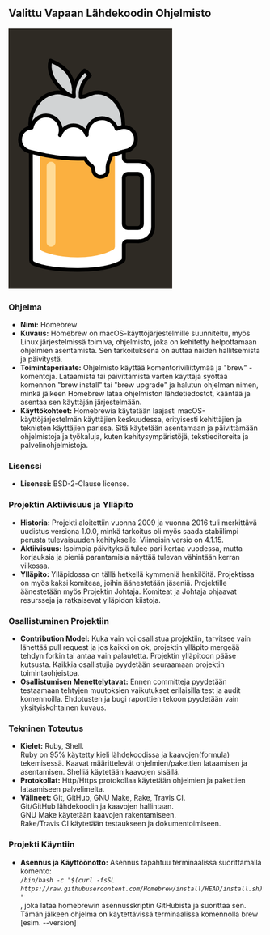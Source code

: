 ## Valittu Vapaan Lähdekoodin Ohjelmisto
![homebrew](./homebrew.png)
### Ohjelma
- **Nimi:** Homebrew
- **Kuvaus:** Homebrew on macOS-käyttöjärjestelmille suunniteltu, myös Linux järjestelmissä toimiva, ohjelmisto, joka on kehitetty helpottamaan ohjelmien asentamista. Sen tarkoituksena on auttaa näiden hallitsemista ja päivitystä.
- **Toimintaperiaate:** Ohjelmisto käyttää komentoriviliittymää ja "brew" -komentoja. Lataamista tai päivittämistä varten käyttäjä syöttää komennon "brew install" tai "brew upgrade" ja halutun ohjelman nimen, minkä jälkeen Homebrew lataa ohjelmiston lähdetiedostot, kääntää ja asentaa sen käyttäjän järjestelmään.
- **Käyttökohteet:** Homebrewia käytetään laajasti macOS-käyttöjärjestelmän käyttäjien keskuudessa, erityisesti kehittäjien ja teknisten käyttäjien parissa. Sitä käytetään asentamaan ja päivittämään ohjelmistoja ja työkaluja, kuten kehitysympäristöjä, tekstieditoreita ja palvelinohjelmistoja.

### Lisenssi
- **Lisenssi:** BSD-2-Clause license.

### Projektin Aktiivisuus ja Ylläpito
- **Historia:** Projekti aloitettiin vuonna 2009 ja vuonna 2016 tuli merkittävä uudistus versiona 1.0.0, minkä tarkoitus oli myös saada stabiilimpi perusta tulevaisuuden kehitykselle. Viimeisin versio on 4.1.15. 
- **Aktiivisuus:** Isoimpia päivityksiä tulee pari kertaa vuodessa, mutta korjauksia ja pieniä parantamisia näyttää tulevan vähintään kerran viikossa. 
- **Ylläpito:** Ylläpidossa on tällä hetkellä kymmeniä henkilöitä. Projektissa on myös kaksi komiteaa, joihin äänestetään jäseniä. Projektille äänestetään myös Projektin Johtaja. Komiteat ja Johtaja ohjaavat resursseja ja ratkaisevat ylläpidon kiistoja. 

### Osallistuminen Projektiin
- **Contribution Model:** Kuka vain voi osallistua projektiin, tarvitsee vain lähettää pull request ja jos kaikki on ok, projektin ylläpito mergeää tehdyn forkin tai antaa vain palautetta. Projektin ylläpitoon pääse kutsusta. Kaikkia osallistujia pyydetään seuraamaan projektin toimintaohjeistoa. 
- **Osallistumisen Menettelytavat:** Ennen committeja pyydetään testaamaan tehtyjen muutoksien vaikutukset erilaisilla test ja audit komennoilla. Ehdotusten ja bugi raporttien tekoon pyydetään vain yksityiskohtainen kuvaus.

### Tekninen Toteutus
- **Kielet:** Ruby, Shell. <br>
Ruby on 95% käytetty kieli lähdekoodissa ja kaavojen(formula) tekemisessä. Kaavat määrittelevät ohjelmien/pakettien lataamisen ja asentamisen. Shelliä käytetään kaavojen sisällä.
- **Protokollat:** 
Http/Https protokollaa käytetään ohjelmien ja pakettien lataamiseen palvelimelta.  
- **Välineet:** Git, GitHub, GNU Make, Rake, Travis CI. <br>
Git/GitHub lähdekoodin ja kaavojen hallintaan. <br>
GNU Make käytetään kaavojen rakentamiseen. <br>
Rake/Travis CI käytetään testaukseen ja dokumentoimiseen. 

### Projekti Käyntiin
- **Asennus ja Käyttöönotto:** 
Asennus tapahtuu terminaalissa suorittamalla komento: <br>
*`/bin/bash -c "$(curl -fsSL https://raw.githubusercontent.com/Homebrew/install/HEAD/install.sh)"`* <br>
, joka lataa homebrewin asennusskriptin GitHubista ja suorittaa sen. Tämän jälkeen ohjelma on käytettävissä terminaalissa komennolla brew [esim. --version]

